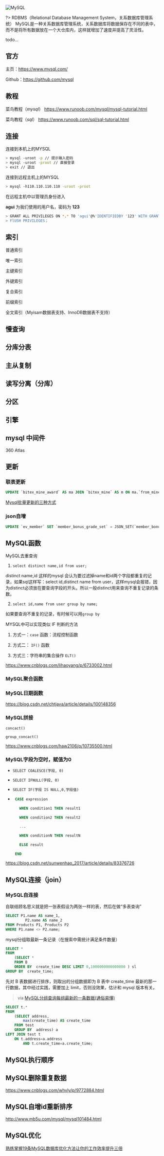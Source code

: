 ![MySQL](https://labs.mysql.com/common/logos/mysql-logo.svg?v2 ':size=20%')  

?> RDBMS（Relational Database Management System，关系数据库管理系统）
MySQL是一种关系数据库管理系统，关系数据库将数据保存在不同的表中，而不是将所有数据放在一个大仓库内，这样就增加了速度并提高了灵活性。



todo...



## 官方

主页：https://www.mysql.com/

Github：https://github.com/mysql



## 教程

菜鸟教程（*mysql*） https://www.runoob.com/mysql/mysql-tutorial.html

菜鸟教程（*sql*） https://www.runoob.com/sql/sql-tutorial.html



## 连接

连接到本机上的MYSQL

```bash
> mysql -uroot -p // 提示输入密码
> mysql -uroot -proot // 直接登录
> exit // 退出
```



连接到远程主机上的MYSQL

```bash
> mysql -h110.110.110.110 -uroot -proot
```



在远程主机中以管理员身份进入

**agui** 为我们使用的用户名，密码为 **123**

```bash
> GRANT ALL PRIVILEGES ON *.* TO 'agui'@%'IDENTIFIEDBY '123' WITH GRANT OPTION；
> FlUSH PRIVILEGES；
```



## 索引

普通索引

唯一索引

主键索引

外键索引

复合索引

前缀索引

全文索引（Myisam数据表支持、InnoDB数据表不支持）



## 慢查询



## 分库分表



## 主从复制



## 读写分离（分库）



## 分区



## 引擎



## mysql 中间件

360 Atlas



## 更新

### 联表更新

```sql
UPDATE `bitex_mine_award` AS ma JOIN `bitex_mine` AS m ON ma.`from_mine_id`=m.`id` SET ma.`amount`=m.`buy_number`*m.`buy_amount`;
```

[Mysql批量更新的三种方式](https://www.cnblogs.com/AaronCui/p/10968893.html)



### json自增

```sql
UPDATE `ev_member` SET `member_bonus_grade_set` = JSON_SET(`member_bonus_grade_set`, '$.second', `member_bonus_grade_set`->'$.second'+1)  WHERE  `member_parents_inviter_id` LIKE '%,5,%';
```



## MySQL函数

 

MySQL去重查询

1. `select distinct name,id from user;`

distinct name,id 这样的mysql 会认为要过滤掉name和id两个字段都重复的记录，如果sql这样写：select id,distinct name from user，这样mysql会报错，因为distinct必须放在要查询字段的开头。所以一般distinct用来查询不重复记录的条数。



2. `select id,name from user group by name;`

如果要查询不重复的记录，有时候可以用`group by`

 

MYSQL中可以实现类似 IF 判断的方法

1. 方式一：`case` 函数：流程控制函数

2. 方式二： `IF()` 函数

3. 方式三：字符串的集合操作 `ELT()`

 

https://www.cnblogs.com/lihaoyang/p/6733002.html

 

### MySQL聚合函数



### MySQL日期函数

https://blog.csdn.net/chtjava/article/details/100148356



### MySQL拼接

`concact()`

`group_concact()`

https://www.cnblogs.com/haw2106/p/10735500.html



### MySQL字段为空时，赋值为0

- `SELECT COALESCE(字段, 0)`

- `SELECT IFNULL(字段, 0)`

- `SELECT IF(字段 IS NULL,0,字段值) `

- ```sql
   CASE expression
   
     WHEN condition1 THEN result1
   
     WHEN condition2 THEN result2
   
     ...
   
     WHEN conditionN THEN resultN
   
     ELSE result
   
   END
   ```



https://blog.csdn.net/sunwenhao_2017/article/details/83376726



## MySQL连接（join）



### MySQL自连接

自联结顾名思义就是把一张表假设为两张一样的表，然后在做“多表查询”

```sql
SELECT P1.name AS name_1,
		 P2.name AS name_2
FROM Products P1, Products P2
WHERE P1.name <> P2.name;
```



mysql分组取最新一条记录（在搜索中需统计满足条件数量）

```sql
SELECT *
FROM 
    (SELECT *
    FROM B
    ORDER BY  create_time DESC LIMIT 0,1000000000000000 ) sl
GROUP BY  create_time;
```

先对 B 表数据进行排序，则取出的分组数据即为 B 表中 create_time 最新的那一行数据，其中经过实践，需要加上 limit，否则没效果，估计和 mysql 版本有关。



> via [MySQL分组查询每组最新的一条数据(通俗易懂)](https://www.cnblogs.com/java-spring/p/11498457.html)

```sql
SELECT t.*
FROM 
    (SELECT address,
		max(create_time) AS create_time
    FROM test
    GROUP BY  address) a
LEFT JOIN test t
	ON t.address=a.address
		AND t.create_time=a.create_time;
```



## MySQL执行顺序



## MySQL删除重复数据

https://www.cnblogs.com/whyly/p/9772884.html

 

## MySQL自增id重新排序

http://www.mb5u.com/mysql/mysql101484.html



## MySQL优化

[熟练掌握19条MySQL数据库优化方法让你的工作效率提升三倍](http://www.yishimei.cn/network/1035.html)

